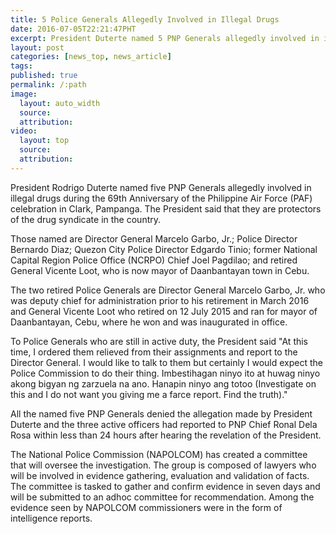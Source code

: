 ```yaml
---
title: 5 Police Generals Allegedly Involved in Illegal Drugs
date: 2016-07-05T22:21:47PHT
excerpt: President Duterte named 5 PNP Generals allegedly involved in illegal drugs during the 69th Anniversary of the Philippine Air Force celebration in Clark, Pampanga.
layout: post
categories: [news_top, news_article]
tags: 
published: true
permalink: /:path
image:
  layout: auto_width
  source: 
  attribution: 
video:
  layout: top
  source: 
  attribution: 
---
```


President Rodrigo Duterte named five PNP Generals allegedly involved in illegal drugs during the 69th Anniversary of the Philippine Air Force (PAF) celebration in Clark, Pampanga.
The President said that they are protectors of the drug syndicate in the country.

Those named are Director General Marcelo Garbo, Jr.; Police Director Bernardo Diaz; Quezon City Police Director Edgardo Tinio; former National Capital Region Police Office (NCRPO) Chief Joel Pagdilao; and retired General Vicente Loot, who is now mayor of Daanbantayan town in Cebu.

The two retired Police Generals are Director General Marcelo Garbo, Jr. who was deputy chief for administration prior to his retirement in March 2016 and General Vicente Loot who retired on 12 July 2015 and ran for mayor of Daanbantayan, Cebu, where he won and was inaugurated in office.

To Police Generals who are still in active duty, the President said "At this time, I ordered them relieved from their assignments and report to the Director General. I would like to talk to them but certainly I would expect the Police Commission to do their thing. Imbestihagan ninyo ito at huwag ninyo akong bigyan ng zarzuela na ano. Hanapin ninyo ang totoo (Investigate on this and I do not want you giving me a farce report. Find the truth)."

All the named five PNP Generals denied the allegation made by President Duterte and the three active officers had reported to PNP Chief Ronal Dela Rosa within less than 24 hours after hearing the revelation of the President.

The National Police Commission (NAPOLCOM) has created a committee that will oversee the investigation.
The group is composed of lawyers who will be involved in evidence gathering, evaluation and validation of facts.
The committee is tasked to gather and confirm evidence in seven days and will be submitted to an adhoc committee for recommendation.
Among the evidence seen by NAPOLCOM commissioners were in the form of intelligence reports.

